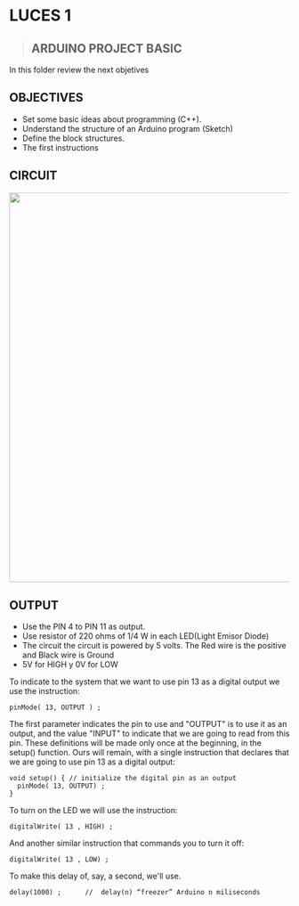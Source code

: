 # LUCES 1

> ## ARDUINO PROJECT BASIC

In this folder review the next objetives

## OBJECTIVES

 * Set some basic ideas about programming (C++).
 * Understand the structure of an Arduino program (Sketch)
 * Define the block structures.
 * The first instructions

## CIRCUIT

<p align="center"><img src="luces_1/luces_1.png" width="700"></p>

## OUTPUT  

* Use the PIN 4 to PIN 11 as output.
* Use resistor of 220 ohms of 1/4 W in each LED(Light Emisor Diode)
* The circuit the circuit is powered by 5 volts. The Red wire is the positive and Black wire is Ground
* 5V for HIGH y 0V for LOW

To indicate to the system that we want to use pin 13 as a digital output we use the instruction:
```
pinMode( 13, OUTPUT ) ;
```
The first parameter indicates the pin to use and "OUTPUT" is to use it as an output, and the value "INPUT" to indicate that we are going to read from this pin.
These definitions will be made only once at the beginning, in the setup() function. Ours will remain, with a single instruction that declares that we are going to use pin 13 as a digital output:
```
void setup() { // initialize the digital pin as an output
  pinMode( 13, OUTPUT) ;
}
```
To turn on the LED we will use the instruction:
```
digitalWrite( 13 , HIGH) ;
````
And another similar instruction that commands you to turn it off:
```
digitalWrite( 13 , LOW) ;
```

To make this delay of, say, a second, we'll use.
```
delay(1000) ;      //  delay(n) “freezer” Arduino n miliseconds
```
